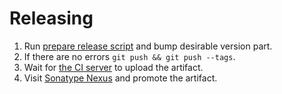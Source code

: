 # Releasing

 1. Run [prepare release script](https://github.com/MiSikora/Laboratory/blob/master/library/prepare-release.sh) and bump desirable version part.
 2. If there are no errors `git push && git push --tags`.
 3. Wait for [the CI server](https://github.com/MiSikora/Laboratory/actions) to upload the artifact.
 4. Visit [Sonatype Nexus](https://oss.sonatype.org) and promote the artifact.
